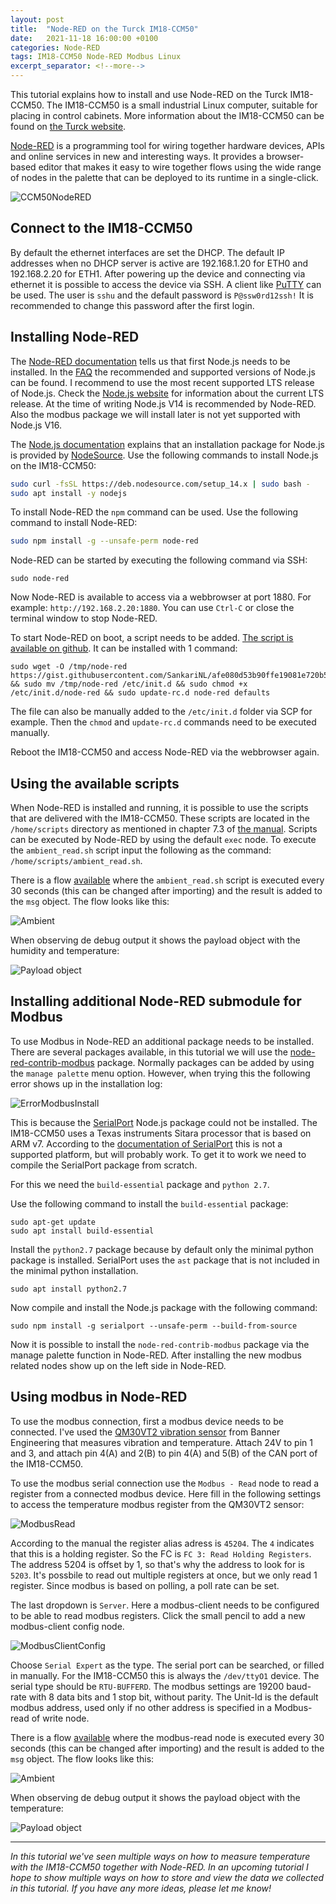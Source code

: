 ```yaml
---
layout: post
title:  "Node-RED on the Turck IM18-CCM50"
date:   2021-11-18 16:00:00 +0100
categories: Node-RED
tags: IM18-CCM50 Node-RED Modbus Linux
excerpt_separator: <!--more-->
---
```

This tutorial explains how to install and use Node-RED on the Turck IM18-CCM50. The IM18-CCM50 is a small industrial Linux computer, suitable for placing in control cabinets. More information about the IM18-CCM50 can be found on [the Turck website](https://www.turck.de/en/product/100022405).

[Node-RED](https://nodered.org/) is a programming tool for wiring together hardware devices, APIs and online services in new and interesting ways. It provides a browser-based editor that makes it easy to wire together flows using the wide range of nodes in the palette that can be deployed to its runtime in a single-click.

![CCM50NodeRED](/assets/img/CCM50NodeRed.png)


<!--more-->

## Connect to the IM18-CCM50
By default the ethernet interfaces are set the DHCP. The default IP addresses when no DHCP server is active are 192.168.1.20 for ETH0 and 192.168.2.20 for ETH1. After powering up the device and connecting via ethernet it is possible to access the device via SSH. A client like [PuTTY](https://www.putty.org/) can be used. The user is `sshu` and the default password is `P@ssw0rd12ssh!` It is recommended to change this password after the first login. 

## Installing Node-RED
The [Node-RED documentation](https://nodered.org/docs/getting-started/local) tells us that first Node.js needs to be installed. In the [FAQ](https://nodered.org/docs/faq/node-versions) the recommended and supported versions of Node.js can be found. I recommend to use the most recent supported LTS release of Node.js. Check the [Node.js website](https://nodejs.org/en/about/releases/) for information about the current LTS release. At the time of writing Node.js V14 is recommended by Node-RED. Also the modbus package we will install later is not yet supported with Node.js V16.

The [Node.js documentation](https://nodejs.org/en/download/package-manager/#debian-and-ubuntu-based-linux-distributions) explains that an installation package for Node.js is provided by [NodeSource](https://github.com/nodesource/distributions/blob/master/README.md#installation-instructions). Use the following commands to install Node.js on the IM18-CCM50:
```bash
sudo curl -fsSL https://deb.nodesource.com/setup_14.x | sudo bash -
sudo apt install -y nodejs
```

To install Node-RED the `npm` command can be used. Use the following command to install Node-RED:
```bash
sudo npm install -g --unsafe-perm node-red
```

Node-RED can be started by executing the following command via SSH:
```
sudo node-red
```

Now Node-RED is available to access via a webbrowser at port 1880. For example: `http://192.168.2.20:1880`. You can use `Ctrl-C` or close the terminal window to stop Node-RED.

To start Node-RED on boot, a script needs to be added. [The script is available on github](https://gist.github.com/SankariNL/afe080d53b90ffe19081e720b569a319). It can be installed with 1 command:
```
sudo wget -O /tmp/node-red https://gist.githubusercontent.com/SankariNL/afe080d53b90ffe19081e720b569a319/raw && sudo mv /tmp/node-red /etc/init.d && sudo chmod +x /etc/init.d/node-red && sudo update-rc.d node-red defaults
```
The file can also be manually added to the `/etc/init.d` folder via SCP for example. Then the `chmod` and `update-rc.d` commands need to be executed manually. 

Reboot the IM18-CCM50 and access Node-RED via the webbrowser again.

## Using the available scripts
When Node-RED is installed and running, it is possible to use the scripts that are delivered with the IM18-CCM50. These scripts are located in the `/home/scripts` directory as mentioned in chapter 7.3 of [the manual](https://www.turck.nl/attachment/100023797.pdf). Scripts can be executed by Node-RED by using the default `exec` node. To execute the `ambient_read.sh` script input the following as the command: `/home/scripts/ambient_read.sh`. 

There is a flow [available](https://flows.nodered.org/flow/64631bb920110a0fb6db3e0c8c765735) where the `ambient_read.sh` script is executed every 30 seconds (this can be changed after importing) and the result is added to the `msg` object. The flow looks like this:

![Ambient](/assets/img/Ambient_read-flow.png)

When observing de debug output it shows the payload object with the humidity and temperature:

![Payload object](/assets/img/PayloadObject.png)

## Installing additional Node-RED submodule for Modbus
To use Modbus in Node-RED an additional package needs to be installed. There are several packages available, in this tutorial we will use the [node-red-contrib-modbus](https://flows.nodered.org/node/node-red-contrib-modbus) package. Normally packages can be added by using the `manage palette` menu option. However, when trying this the following error shows up in the installation log: 

![ErrorModbusInstall](/assets/img/ErrorModbusInstall.png)

This is because the [SerialPort](https://www.npmjs.com/package/serialport) Node.js package could not be installed. The IM18-CCM50 uses a Texas instruments Sitara processor that is based on ARM v7. According to the [documentation of SerialPort](https://serialport.io/docs/guide-platform-support) this is not a supported platform, but will probably work. To get it to work we need to compile the SerialPort package from scratch. 

For this we need the `build-essential` package and `python 2.7`.

Use the following command to install the `build-essential` package:
```
sudo apt-get update
sudo apt install build-essential
```

Install the `python2.7` package because by default only the minimal python package is installed. SerialPort uses the `ast` package that is not included in the minimal python installation.
```
sudo apt install python2.7
```

Now compile and install the Node.js package with the following command:
```
sudo npm install -g serialport --unsafe-perm --build-from-source
```

Now it is possible to install the `node-red-contrib-modbus` package via the manage palette function in Node-RED. After installing the new modbus related nodes show up on the left side in Node-RED.

## Using modbus in Node-RED
To use the modbus connection, first a modbus device needs to be connected. I've used the [QM30VT2 vibration sensor](https://www.bannerengineering.com/sg/en/products/part.806276.html) from Banner Engineering that measures vibration and temperature. Attach 24V to pin 1 and 3, and attach pin 4(A) and 2(B) to pin 4(A) and 5(B) of the CAN port of the IM18-CCM50.

To use the modbus serial connection use the `Modbus - Read` node to read a register from a connected modbus device. Here fill in the following settings to access the temperature modbus register from the QM30VT2 sensor:

![ModbusRead](/assets/img/ModbusRead.png)

According to the manual the register alias adress is `45204`. The `4` indicates that this is a holding register. So the FC is `FC 3: Read Holding Registers`. The address 5204 is offset by 1, so that's why the address to look for is `5203`. It's possbile to read out multiple registers at once, but we only read 1 register. Since modbus is based on polling, a poll rate can be set.

The last dropdown is `Server`. Here a modbus-client needs to be configured to be able to read modbus registers. Click the small pencil to add a new modbus-client config node.

![ModbusClientConfig](/assets/img/ModbusClientNode.png)

Choose `Serial Expert` as the type. The serial port can be searched, or filled in manually. For the IM18-CCM50 this is always the `/dev/ttyO1` device. The serial type should be `RTU-BUFFERD`. The modbus settings are 19200 baud-rate with 8 data bits and 1 stop bit, without parity. The Unit-Id is the default modbus address, used only if no other address is specified in a Modbus-read of write node.

There is a flow [available](https://flows.nodered.org/flow/32f5f77bf01728bb135d73c948fecb54) where the modbus-read node is executed every 30 seconds (this can be changed after importing) and the result is added to the `msg` object. The flow looks like this:

![Ambient](/assets/img/Ambient_read-flow.png)

When observing de debug output it shows the payload object with the temperature:

![Payload object](/assets/img/PayloadObjectModbus.png)

---

*In this tutorial we've seen multiple ways on how to measure temperature with the IM18-CCM50 together with Node-RED. In an upcoming tutorial I hope to show multiple ways on how to store and view the data we collected in this tutorial. If you have any more ideas, please let me know!*